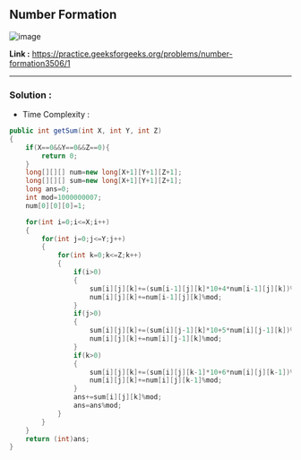 ## Number Formation

![image](https://user-images.githubusercontent.com/23376002/197016857-efee21e5-980a-4857-a196-52853f03cb1d.png)

**Link :** https://practice.geeksforgeeks.org/problems/number-formation3506/1


--------------------------------------------------------------------------------------------------------------------------------------------------------


### Solution :

- Time Complexity :


```java
public int getSum(int X, int Y, int Z) 
{
    if(X==0&&Y==0&&Z==0){
        return 0;
    }
    long[][][] num=new long[X+1][Y+1][Z+1];
    long[][][] sum=new long[X+1][Y+1][Z+1];
    long ans=0;
    int mod=1000000007;
    num[0][0][0]=1;

    for(int i=0;i<=X;i++)
    {
        for(int j=0;j<=Y;j++)
        {
            for(int k=0;k<=Z;k++)
            {
                if(i>0)
                {
                    sum[i][j][k]+=(sum[i-1][j][k]*10+4*num[i-1][j][k])%mod;
                    num[i][j][k]+=num[i-1][j][k]%mod;
                }
                if(j>0)
                {
                    sum[i][j][k]+=(sum[i][j-1][k]*10+5*num[i][j-1][k])%mod;
                    num[i][j][k]+=num[i][j-1][k]%mod;
                }
                if(k>0)
                {
                    sum[i][j][k]+=(sum[i][j][k-1]*10+6*num[i][j][k-1])%mod;
                    num[i][j][k]+=num[i][j][k-1]%mod;
                }
                ans+=sum[i][j][k]%mod;
                ans=ans%mod;
            }
        }
    }
    return (int)ans;
}

```



